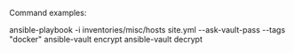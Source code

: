 Command examples:

ansible-playbook -i inventories/misc/hosts site.yml --ask-vault-pass --tags "docker"
ansible-vault encrypt
ansible-vault decrypt
